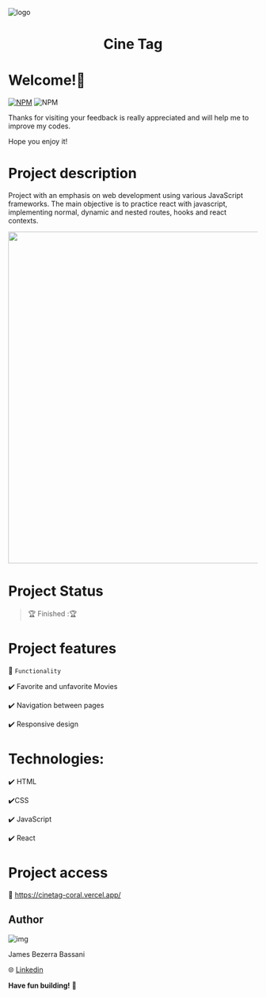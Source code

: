 ![logo](https://github.com/Jheimys/Cinetag/assets/80724830/c33b3fa4-3311-4df3-bfc9-c22f2e322b94)

 <h1 align=center> Cine Tag</h1>

# Welcome!👋

[![NPM](https://img.shields.io/npm/l/react)](https://github.com/Jheimys/Electronic_battery/blob/master/LICENCE)
![NPM](https://img.shields.io/website?url=https%3A%2F%2Fgithub.com%2FJheimys%2FOrgano_II%2Fedit%2Fmaster%2FREADME.m)

Thanks for visiting your feedback is really appreciated and will help me to improve my codes.

Hope you enjoy it!

# Project description

Project with an emphasis on web development using various JavaScript frameworks. The main objective is to practice react with javascript, implementing normal, dynamic and nested routes,
hooks and react contexts.

  <p align=center>
    <image width="670" heigth="570" src='https://github.com/Jheimys/assets/blob/master/cinetag.png'>
  </p>

# Project Status

> :trophy: Finished ::trophy:

# Project features

:hammer: `Functionality`

:heavy_check_mark: Favorite and unfavorite Movies

:heavy_check_mark: Navigation between pages

:heavy_check_mark: Responsive design

# Technologies:

:heavy_check_mark: HTML

:heavy_check_mark:CSS

:heavy_check_mark: JavaScript

:heavy_check_mark: React

# Project access

:link: https://cinetag-coral.vercel.app/

## Author

![img](https://github.com/Jheimys.png?size=100)

James Bezerra Bassani

:globe_with_meridians: [Linkedin](https://www.linkedin.com/in/jheimys/)

**Have fun building!** 🚀

